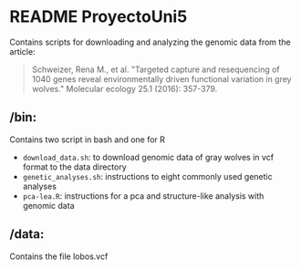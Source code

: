 # README ProyectoUni5
Contains scripts for downloading and analyzing the genomic data from the article: 
>Schweizer, Rena M., et al. "Targeted capture and resequencing of 1040 genes reveal environmentally driven functional variation in grey wolves." Molecular ecology 25.1 (2016): 357-379.

## /bin:
Contains two script in bash and one for R
* `download_data.sh`: to download genomic data of gray wolves in vcf format to the data directory
* `genetic_analyses.sh`: instructions to eight commonly used genetic analyses
* `pca-lea.R`: instructions for a pca and structure-like analysis with genomic data

## /data:
Contains the file lobos.vcf
